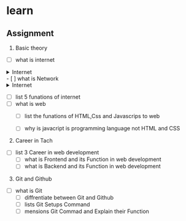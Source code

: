 # learn

## Assignment

1. Basic theory

- [ ] what is internet

<details>
    <summary>Internet</summary>
    <div>
      <div>
      isghjklvh';ljfgj;l'jkfht;kl'fhj;'kjlhkjg
      </div>
    </div>
</details>
- [ ] what is Network


<details>
    <summary>Internet</summary>
    <div>
      <div>
      Network is the connection of computers
      </div>
    </div>
</details>

  - [ ] list 5 funations of internet
- [ ] what is web
    - [ ] list the funations of HTML,Css and Javascrips  to web 
    - [ ] why is javacript is programming language not HTML and CSS


2. Career in Tach

- [ ] list 3 Career in web development
    - [ ] what is Frontend and its Function in web development
    - [ ] what is Backend and its Function in web development

3. Git and Github

- [ ] what is Git 
    - [ ] diffrentiate between Git and Github
    - [ ] lists Git Setups Command
    - [ ] mensions Git Commad and Explain their Function 
